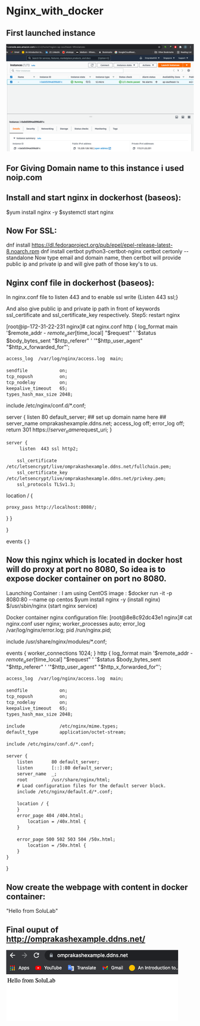 # Nginx_with_docker

## First launched instance

 ![m](1.png)

## For Giving Domain name to this instance i used noip.com

## Install and start nginx in  dockerhost (baseos):
$yum install nginx -y
$systemctl start nginx

## Now For SSL:

dnf install https://dl.fedoraproject.org/pub/epel/epel-release-latest-8.noarch.rpm
dnf install certbot python3-certbot-nginx
certbot certonly --standalone
Now type email and domain name, then certbot will provide public ip and private ip and will give path of those key's to us.

## Nginx conf file in dockerhost (baseos):

In nginx.conf file to listen 443 and to enable ssl write {Listen 443 ssl;}

And also give public ip and private ip path in front of keywords ssl_certificate and ssl_certificate_key respectively.
Step5: restart nginx

[root@ip-172-31-22-231 nginx]# cat nginx.conf
http {
    log_format  main  '$remote_addr - $remote_user [$time_local] "$request" '
                      '$status $body_bytes_sent "$http_referer" '
                      '"$http_user_agent" "$http_x_forwarded_for"';

    access_log  /var/log/nginx/access.log  main;

    sendfile            on;
    tcp_nopush          on;
    tcp_nodelay         on;
    keepalive_timeout   65;
    types_hash_max_size 2048;

 include /etc/nginx/conf.d/*.conf;

server {
      listen 80 default_server;
      ## set up domain name here ##
      server_name omprakashexample.ddns.net;
      access_log off;
      error_log off;
      return      301 https://$server_name$request_uri;
}

    server {
         listen  443 ssl http2; 

        ssl_certificate /etc/letsencrypt/live/omprakashexample.ddns.net/fullchain.pem;
        ssl_certificate_key /etc/letsencrypt/live/omprakashexample.ddns.net/privkey.pem; 
        ssl_protocols TLSv1.3;
location / {

    proxy_pass http://localhost:8080/;        
}
}

}

events { }

## Now this nginx which is located in docker host will do proxy at port no 8080, So idea is to expose docker container on port no 8080.

Launching Container  : I am using CentOS image :
$docker run -it -p 8080:80 --name op centos
$yum install nginx -y              (install nginx)
$/usr/sbin/nginx                      (start nginx service)

Docker container nginx configuration file:
[root@8e8c92dc43e1 nginx]# cat nginx.conf
user nginx;
worker_processes auto;
error_log /var/log/nginx/error.log;
pid /run/nginx.pid;

include /usr/share/nginx/modules/*.conf;

events {
    worker_connections 1024;
}
http {
    log_format  main  '$remote_addr - $remote_user [$time_local] "$request" '
                      '$status $body_bytes_sent "$http_referer" '
                      '"$http_user_agent" "$http_x_forwarded_for"';

    access_log  /var/log/nginx/access.log  main;

    sendfile            on;
    tcp_nopush          on;
    tcp_nodelay         on;
    keepalive_timeout   65;
    types_hash_max_size 2048;

    include             /etc/nginx/mime.types;
    default_type        application/octet-stream;

    include /etc/nginx/conf.d/*.conf;

    server {
        listen       80 default_server;
        listen       [::]:80 default_server;
        server_name  _;
        root         /usr/share/nginx/html;
        # Load configuration files for the default server block.
        include /etc/nginx/default.d/*.conf;

        location / {
        }
        error_page 404 /404.html;
            location = /40x.html {
        }

        error_page 500 502 503 504 /50x.html;
            location = /50x.html {
        }
    }
}
 

## Now create the webpage with content in docker container:
"Hello from SoluLab"


## Final ouput of http://omprakashexample.ddns.net/


 ![m](2.png)
